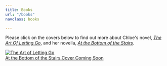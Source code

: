```yaml
---
title: Books
url: "/books"
navclass: books

---
```


Please click on the covers below to find out more about Chloe's novel, [_The Art
Of Letting Go_](/the-art-of-letting-go/), and her novella, [_At the Bottom of
the Stairs_](/at-the-bottom-of-the-stairs/).

<div class="books">
  <a href="/the-art-of-letting-go/">
    <img alt="The Art of Letting Go" src="/img/taolg-cover.jpg">
  </a>

  <a href="/at-the-bottom-of-the-stairs/">
    <div class="at-the-bottom-of-the-stairs">At the Bottom of the Stairs <span>Cover Coming Soon</span></div>
  </a>
</div>